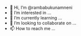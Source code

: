 - 👋 Hi, I’m @rambabukunamneni
- 👀 I’m interested in ...
- 🌱 I’m currently learning ...
- 💞️ I’m looking to collaborate on ...
- 📫 How to reach me ...

<!---
rambabukunamneni/rambabukunamneni is a ✨ special ✨ repository because its `README.md` (this file) appears on your GitHub profile.
You can click the Preview link to take a look at your changes.
--->

